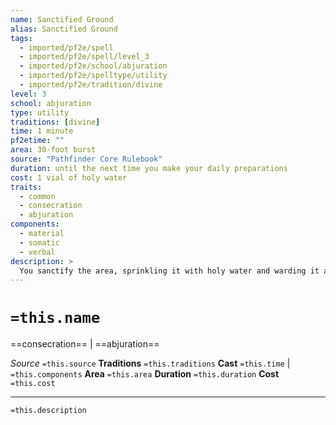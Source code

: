 ```yaml
---
name: Sanctified Ground
alias: Sanctified Ground
tags:
  - imported/pf2e/spell
  - imported/pf2e/spell/level_3
  - imported/pf2e/school/abjuration
  - imported/pf2e/spelltype/utility
  - imported/pf2e/tradition/divine
level: 3
school: abjuration
type: utility
traditions: [divine]
time: 1 minute
pf2etime: ""
area: 30-foot burst
source: "Pathfinder Core Rulebook"
duration: until the next time you make your daily preparations
cost: 1 vial of holy water
traits:
  - common
  - consecration
  - abjuration
components:
  - material
  - somatic
  - verbal
description: >
  You sanctify the area, sprinkling it with holy water and warding it against your foes. Choose aberrations, celestials, dragons, fiends, monitors, or undead. All creatures in the area gain a +1 status bonus to AC, attack rolls, damage rolls, and saving throws against the chosen creatures.
---
```

# `=this.name`
==consecration== | ==abjuration==

*Source* `=this.source`
**Traditions** `=this.traditions`
**Cast** `=this.time` | `=this.components`
**Area** `=this.area`
**Duration** `=this.duration`
**Cost** `=this.cost` 
***
`=this.description`